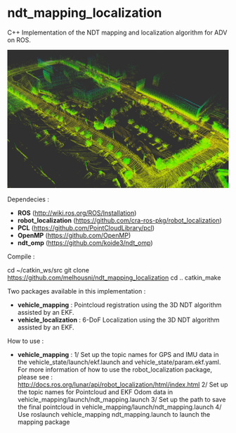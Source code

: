 # ndt_mapping_localization
C++ Implementation of the NDT mapping and localization algorithm for ADV on ROS.

![NDT Results](/image.png)

Dependecies :

- **ROS** (http://wiki.ros.org/ROS/Installation)
- **robot_localization** (https://github.com/cra-ros-pkg/robot_localization)
- **PCL** (https://github.com/PointCloudLibrary/pcl)
- **OpenMP** (https://github.com/OpenMP)
- **ndt_omp** (https://github.com/koide3/ndt_omp)

Compile :

cd ~/catkin_ws/src
git clone https://github.com/melhousni/ndt_mapping_localization
cd ..
catkin_make

Two packages available in this implementation :

- **vehicle_mapping** : Pointcloud registration using the 3D NDT algorithm assisted by an EKF.
- **vehicle_localization** : 6-DoF Localization using the 3D NDT algorithm assisted by an EKF.

How to use :

- **vehicle_mapping** : 
  1/ Set up the topic names for GPS and IMU data in the vehicle_state/launch/ekf.launch and vehicle_state/param.ekf.yaml. For more information of how to use the robot_localization package, please see : http://docs.ros.org/lunar/api/robot_localization/html/index.html
  2/ Set up the topic names for Pointcloud and EKF Odom data in vehicle_mapping/launch/ndt_mapping.launch
  3/ Set up the path to save the final pointcloud in vehicle_mapping/launch/ndt_mapping.launch
  4/ Use roslaunch vehicle_mapping ndt_mapping.launch to launch the mapping package
